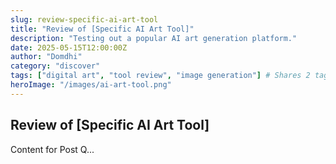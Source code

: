 ```yaml
---
slug: review-specific-ai-art-tool
title: "Review of [Specific AI Art Tool]"
description: "Testing out a popular AI art generation platform."
date: 2025-05-15T12:00:00Z
author: "Domdhi"
category: "discover"
tags: ["digital art", "tool review", "image generation"] # Shares 2 tags
heroImage: "/images/ai-art-tool.png"
---
```

## Review of [Specific AI Art Tool]
Content for Post Q...